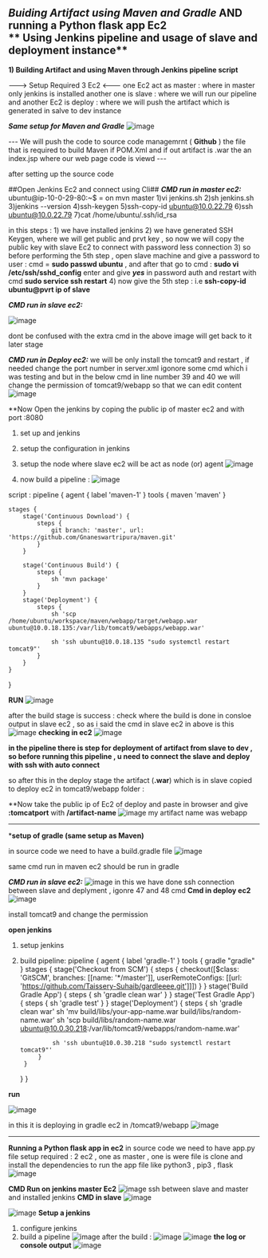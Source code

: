 ***Buiding Artifact using Maven and Gradle***
                   AND
    **running a Python flask app Ec2**                  
** Using Jenkins pipeline and usage of slave and deployment instance**
---------------------------------------------------------------------
**1) Building Artifact and using Maven through Jenkins pipeline script**

--->  Setup Required 3 Ec2 <---
one Ec2 act as master  : where in master only jenkins is installed 
another one is slave   : where we will run our pipeline and 
another  Ec2 is deploy : where we will push the artifact which is generated in salve to dev instance 

***Same setup for Maven and Gradle***
![image](https://github.com/dev-ops-aws/sonix-batch2/assets/134582331/06c37038-9930-468f-8dc2-ece8f5cd1c42)

--- We will push the code to source code managemrnt ( **Github** ) the file that is required to build Maven if POM.Xml and if out artifact is .war the an index.jsp where our web page code is viewd ---

after setting up the source code 

##Open Jenkins Ec2 and connect using Cli## 
***CMD run in master ec2:***
ubuntu@ip-10-0-29-80:~$ = on mvn master
1)vi jenkins.sh
2)sh jenkins.sh
3)jenkins --version 
4)ssh-keygen
5)ssh-copy-id ubuntu@10.0.22.79
6)ssh ubuntu@10.0.22.79
7)cat /home/ubuntu/.ssh/id_rsa

in this steps :
    1) we have installed jenkins 
    2) we have generated SSH Keygen, where we will get public and prvt key , so now we will copy the public key with slave Ec2 to connect with password less connection 
    3) so before performing the 5th step , open slave machine and give a password to user :   cmd =  **sudo passwd ubuntu**  , and after that go to cmd : **sudo vi /etc/ssh/sshd_config**  enter and give ***yes*** in password auth and restart with cmd **sudo service ssh restart**
    4) now give the 5th step : i.e **ssh-copy-id ubuntu@pvrt ip of slave**


***CMD run in slave ec2:***

![image](https://github.com/dev-ops-aws/sonix-batch2/assets/134582331/4040b469-960a-4320-b4c4-a0d084f1f0c4)

dont be confused with the extra cmd  in the above image will get back to it later stage 


***CMD run in Deploy ec2:***
 we will be only install  the tomcat9 and restart , if needed change the port number in server.xml  igonore some cmd which i was testing and but in the below cmd in line number 39 and 40 we will change the  permission of tomcat9/webapp so that we can edit content 
![image](https://github.com/dev-ops-aws/sonix-batch2/assets/134582331/d2476783-0612-41e1-afd9-a55dd432a896)


**Now Open the jenkins by coping the public ip of master ec2 and with port :8080

1) set up and jenkins
2) setup the configuration in jenkins
3) setup the node where slave ec2 will be act as node (or) agent
![image](https://github.com/dev-ops-aws/sonix-batch2/assets/134582331/6b6ae07b-1a38-49da-80a5-e63b0a938c63)

4) now build a pipeline :
![image](https://github.com/dev-ops-aws/sonix-batch2/assets/134582331/ad44691c-f3cb-4600-af03-4bc34d7242ed)

script :
      pipeline {
    agent {
        label 'maven-1'
    }
    tools {
        maven 'maven'
    } 
    
    stages {
        stage('Continuous Download') {
            steps {
                git branch: 'master', url: 'https://github.com/Gnaneswartripura/maven.git'
            }
        }
        
        stage('Continuous Build') {
            steps {
                sh 'mvn package'
            }
        }
        stage('Deployment') {
            steps {
                sh 'scp /home/ubuntu/workspace/maven/webapp/target/webapp.war ubuntu@10.0.18.135:/var/lib/tomcat9/webapps/webapp.war'
                
                sh 'ssh ubuntu@10.0.18.135 "sudo systemctl restart tomcat9"'
            }
        }
    }
}

**RUN**
![image](https://github.com/dev-ops-aws/sonix-batch2/assets/134582331/58424dd1-d65e-4a92-a9d7-f43f938baa51)

after the build stage is success :
check where the build is done in consloe output in slave ec2 , so as i said the cmd in slave ec2 in above is this 
![image](https://github.com/dev-ops-aws/sonix-batch2/assets/134582331/16b6db72-2b07-42ee-8e32-873846ae8cfb)
**checking in ec2**
![image](https://github.com/dev-ops-aws/sonix-batch2/assets/134582331/be4c8ab3-a2ca-4791-92dd-53dccd44150f)

**in the pipeline there is step for deployment of artifact from slave to dev , so before running this pipeline , u need to connect the slave and deploy with ssh with auto connect**

so after this in the deploy stage the artifact (**.war**) which is in slave copied to deploy ec2 in tomcat9/webapp folder :


**Now take the public ip of Ec2 of deploy and paste in browser and give **:tomcatport** with **/artifact-name**
![image](https://github.com/dev-ops-aws/sonix-batch2/assets/134582331/8c2a2a7d-bcd5-4d35-a65f-7bfdda6f3aed)
my artifact name was webapp 

-----------------------------------------------------------------------------------------------------------------------------------------------------------------

***setup of gradle (same setup as Maven)**

in source code we need to have a build.gradle file 
![image](https://github.com/dev-ops-aws/sonix-batch2/assets/134582331/21906b5a-525a-4d29-b017-ff7e12d13dbb)

same cmd run in maven ec2 should be run in gradle 

***CMD run in slave ec2:***
![image](https://github.com/dev-ops-aws/sonix-batch2/assets/134582331/4cf87998-b2a3-437d-8695-7a0b941223b6)
in this we have done ssh connection between slave and deplyment , igonre 47 and 48 cmd 
**Cmd in deploy ec2**
![image](https://github.com/dev-ops-aws/sonix-batch2/assets/134582331/61fe8ad5-9f85-41d6-974e-aa9c76f150c5)

install tomcat9 and change the permission 

**open jenkins**
1) setup jenkins
2) build pipeline:
     pipeline {
    agent {
        label 'gradle-1'
    }
    tools {
        gradle "gradle"
    }
    stages {
        stage('Checkout from SCM') {
            steps {
                checkout([$class: 'GitSCM', branches: [[name: '*/master']], userRemoteConfigs: [[url: 'https://github.com/Taissery-Suhaib/gardleeee.git']]])
            }
        }
        stage('Build Gradle App') {
            steps {
                sh 'gradle clean war'
            }
        }
        stage('Test Gradle App') {
            steps {
                sh 'gradle test'
            }
        }
        stage('Deployment') {
            steps {
                sh 'gradle clean war'
                sh 'mv build/libs/your-app-name.war build/libs/random-name.war'
                sh 'scp build/libs/random-name.war ubuntu@10.0.30.218:/var/lib/tomcat9/webapps/random-name.war'
                
                
                sh 'ssh ubuntu@10.0.30.218 "sudo systemctl restart tomcat9"'
            }
        }
    }
}

**run**

![image](https://github.com/dev-ops-aws/sonix-batch2/assets/134582331/a9b1b28c-8d25-4d40-ad64-5cffce920165)

in this it is deploying in gradle ec2 in /tomcat9/webapp
![image](https://github.com/dev-ops-aws/sonix-batch2/assets/134582331/d74bb224-224d-4fca-a488-eac1c6e3d4f5)

---------------------------------------------------------------------------------------------------------------------------------

**Running a Python flask app in ec2**
in source code we need to have app.py file 
setup required :
2 ec2 ,  one as master , one is were file is clone and install the dependencies to run the app file like python3 , pip3 , flask 
![image](https://github.com/dev-ops-aws/sonix-batch2/assets/134582331/d814b869-d5cc-442f-8fab-8e4afba9ddad)


**CMD Run on jenkins master Ec2**
![image](https://github.com/dev-ops-aws/sonix-batch2/assets/134582331/8cd08314-239e-4925-8a5a-4f65f7cca41f)
ssh between slave and master and installed jenkins 
                                  **CMD in slave**
![image](https://github.com/dev-ops-aws/sonix-batch2/assets/134582331/165a3bbc-b1ea-4b3f-8d39-1fa5b9582205)

![image](https://github.com/dev-ops-aws/sonix-batch2/assets/134582331/29d2d507-41f4-42f2-90c1-d335a558480b)
                                 **Setup a jenkins**
1) configure jenkins
2) build a pipeline 
![image](https://github.com/dev-ops-aws/sonix-batch2/assets/134582331/4c48489d-87f9-41ef-a018-0f2e9dc66f3d)
after the build :
![image](https://github.com/dev-ops-aws/sonix-batch2/assets/134582331/4364c3e9-bdc2-4997-bc8a-4d277f9bfcad)
![image](https://github.com/dev-ops-aws/sonix-batch2/assets/134582331/9a0304c0-509c-4033-a69b-249993dd4a32)
                            **the log or console output**
![image](https://github.com/dev-ops-aws/sonix-batch2/assets/134582331/70c7a1be-4301-42b8-bf7e-bf384d97a78e)





 
 






